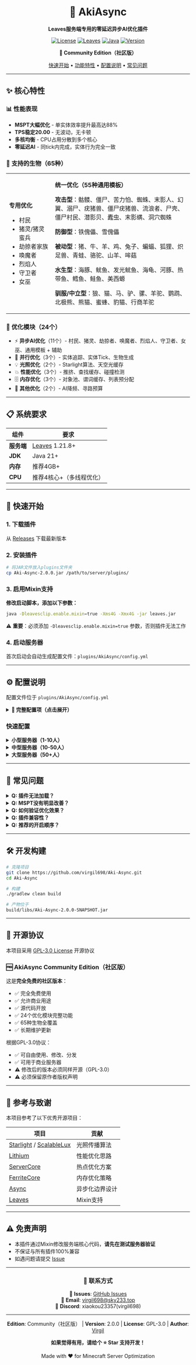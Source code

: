 <div align="center">

# 🚀 AkiAsync

**Leaves服务端专用的零延迟异步AI优化插件**

[![License](https://img.shields.io/badge/License-GPL--3.0-blue.svg)](LICENSE)
[![Leaves](https://img.shields.io/badge/Leaves-1.21.8+-green.svg)](https://github.com/LeavesMC/Leaves)
[![Java](https://img.shields.io/badge/Java-21+-orange.svg)](https://www.oracle.com/java/)
[![Version](https://img.shields.io/badge/version-2.0.0--Community-orange.svg)](https://github.com/virgil698/Aki-Async/releases)

**🎉 Community Edition（社区版）**

[快速开始](#-快速开始) • [功能特性](#-功能特性) • [配置说明](#️-配置说明) • [常见问题](#-常见问题)

</div>

---

## ✨ 核心特性

### 📊 **性能表现**

- **MSPT大幅优化** - 单实体效率提升最高达88%
- **TPS稳定20.00** - 无波动，无卡顿
- **多核均衡** - CPU占用分散到多个核心
- **零延迟AI** - 同tick内完成，实体行为完全一致

### 🎯 **支持的生物（65种）**

<table>
<tr>
<td width="25%">

**专用优化**
- 村民
- 猪灵/猪灵蛮兵
- 劫掠者家族
- 唤魔者
- 烈焰人
- 守卫者
- 女巫

</td>
<td width="75%">

**统一优化（55种通用模板）**

**攻击型**：骷髅、僵尸、苦力怕、蜘蛛、末影人、幻翼、溺尸、疣猪兽、僵尸疣猪兽、流浪者、尸壳、僵尸村民、潜影贝、蠹虫、末影螨、洞穴蜘蛛

**防御型**：铁傀儡、雪傀儡

**被动型**：猪、牛、羊、鸡、兔子、蝙蝠、狐狸、炽足兽、青蛙、骆驼、山羊、哞菇

**水生型**：海豚、鱿鱼、发光鱿鱼、海龟、河豚、热带鱼、鳕鱼、鲑鱼、美西螈

**驯服/中立型**：狼、猫、马、驴、骡、羊驼、鹦鹉、北极熊、熊猫、蜜蜂、豹猫、行商羊驼

</td>
</tr>
</table>

### 🔧 **优化模块（24个）**

- ⚡ **异步AI优化**（11个）- 村民、猪灵、劫掠者、唤魔者、烈焰人、守卫者、女巫、通用模板 + 辅助
- 🎯 **并行优化**（3个）- 实体追踪、实体Tick、生物生成
- 💡 **光照优化**（2个）- Starlight算法、天空光缓存
- 💥 **性能优化**（3个）- 推挤、查找缓存、碰撞检测
- 🗄️ **内存优化**（3个）- 对象池、谓词缓存、列表预分配
- 🔧 **其他优化**（2个）- AI降频、寻路预算

---

## 📋 系统要求

| 组件 | 要求 |
|------|------|
| **服务端** | [Leaves](https://github.com/LeavesMC/Leaves) 1.21.8+ |
| **JDK** | Java 21+ |
| **内存** | 推荐4GB+ |
| **CPU** | 推荐4核心+（多线程优化）|

---

## 🚀 快速开始

### 1. 下载插件

从 [Releases](https://github.com/virgil698/Aki-Async/releases) 下载最新版本

### 2. 安装插件

```bash
# 将JAR文件放入plugins文件夹
cp Aki-Async-2.0.0.jar /path/to/server/plugins/
```

### 3. 启用Mixin支持

**修改启动脚本，添加以下参数：**

```bash
java -Dleavesclip.enable.mixin=true -Xms4G -Xmx4G -jar leaves.jar
```

⚠️ **重要**：必须添加 `-Dleavesclip.enable.mixin=true` 参数，否则插件无法工作

### 4. 启动服务器

首次启动会自动生成配置文件：`plugins/AkiAsync/config.yml`

---

## ⚙️ 配置说明

配置文件位于 `plugins/AkiAsync/config.yml`

<details>
<summary><b>📖 完整配置项（点击展开）</b></summary>

```yaml
# 异步实体追踪器
entity-tracker:
  enabled: true
  thread-pool-size: 4          # 线程池大小
  update-interval-ticks: 1     # 更新间隔
  max-queue-size: 1000         # 最大队列
  batch-size: 50               # 批量大小

# 异步生物生成
mob-spawning:
  enabled: true
  spawner-optimization: true   # 刷怪笼优化

# 实体密度控制
density:
  max-per-chunk: 80           # 单区块最大实体数

# 寻路预算
pathfinding:
  tick-budget: 0              # 每tick预算（0=禁用）

# AI降频
brain:
  throttle: true
  throttle-interval: 10       # 降频间隔（tick）

# ========== 零延迟异步AI ==========
async-ai:
  timeout-microseconds: 100   # 全局超时（微秒）
  mode: simple                # 执行模式
  
  # 村民优化
  villager-optimization:
    enabled: false            # 默认关闭
    use-poi-snapshot: true
  
  # 猪灵优化
  piglin-optimization:
    enabled: false
    use-poi-snapshot: false
    look-distance: 16
    barter-distance: 16
  
  # 劫掠者家族优化
  pillager-family-optimization:
    enabled: false
    use-poi-snapshot: false
  
  # 唤魔者优化
  evoker-optimization:
    enabled: false
  
  # 烈焰人优化
  blaze-optimization:
    enabled: false
  
  # 守卫者优化（含远古守卫者）
  guardian-optimization:
    enabled: false
  
  # 女巫优化
  witch-optimization:
    enabled: false
  
  # 通用AI优化（55种生物）
  universal-ai-optimization:
    enabled: false
    entities:                 # 实体列表（见config.yml）
      - "minecraft:skeleton"
      - "minecraft:zombie"
      - "minecraft:pig"
      # ... 共55种
    tick-interval: 3
    timeout-us: 100
    control-goal: true
    batch-size: 8

# 并行实体Tick
entity-tick-parallel:
  enabled: true
  threads: 6                  # 线程数
  min-entities: 50           # 最小实体阈值
  batch-size: 8              # 批量大小

# 性能优化套件
servercore-optimizations:
  push-optimization:
    enabled: true
    interval: 2
  entity-lookup-cache:
    enabled: true
    duration-ms: 50
  collision-optimization:
    enabled: true
    min-movement: 0.001

# 内存优化套件
memory-optimizations:
  predicate-cache:
    enabled: true
  blockpos-pool:
    enabled: true
  list-prealloc:
    enabled: true
    default-capacity: 32

# 光照优化套件
lighting-optimizations:
  async-lighting:
    enabled: true
    thread-pool-size: 2
    batch-threshold: 16
  propagation-queue:
    use-layered-queue: true
    max-propagation-distance: 15
  skylight-cache:
    enabled: true
    cache-duration-ms: 100
  advanced:
    enable-deduplication: true
    dynamic-batch-adjustment: true

# 性能监控
performance:
  debug-logging: false
  enable-metrics: true
```

</details>

### 快速配置

<details>
<summary><b>小型服务器（1-10人）</b></summary>

```yaml
entity-tick-parallel:
  threads: 4

async-ai:
  villager-optimization:
    enabled: true  # 推荐开启
```

</details>

<details>
<summary><b>中型服务器（10-50人）</b></summary>

```yaml
entity-tick-parallel:
  threads: 6-8

async-ai:
  villager-optimization:
    enabled: true
  piglin-optimization:
    enabled: true
  universal-ai-optimization:
    enabled: true  # 开启通用优化
```

</details>

<details>
<summary><b>大型服务器（50+人）</b></summary>

```yaml
entity-tick-parallel:
  threads: 8-12
  batch-size: 16

async-ai:
  villager-optimization:
    enabled: true
  piglin-optimization:
    enabled: true
  pillager-family-optimization:
    enabled: true
  evoker-optimization:
    enabled: true
  blaze-optimization:
    enabled: true
  guardian-optimization:
    enabled: true
  universal-ai-optimization:
    enabled: true  # 全部开启
```

</details>

---

## 🔧 常见问题

<details>
<summary><b>Q: 插件无法加载？</b></summary>

检查启动参数是否包含 `-Dleavesclip.enable.mixin=true`

</details>

<details>
<summary><b>Q: MSPT没有明显改善？</b></summary>

1. 确认实体数量 > 50（少于50不会启用并行优化）
2. 逐步开启异步AI优化（从村民开始）
3. 使用Spark查看详细性能

</details>

<details>
<summary><b>Q: 如何验证优化效果？</b></summary>

使用 [Spark](https://spark.lucko.me/) 性能分析工具：
```
/spark profiler start --timeout 5m
# 等待5分钟
/spark profiler stop
```

观察MSPT变化和CompletableFuture占比

</details>

<details>
<summary><b>Q: 插件兼容性？</b></summary>

✅ 与大部分插件兼容  
⚠️ 可能与其他Mixin插件冲突（如ISeeYou）  
📧 遇到冲突请提交Issue

</details>

<details>
<summary><b>Q: 推荐的开启顺序？</b></summary>

建议逐步开启，观察效果：
1. 先开启 `entity-tick-parallel`（并行实体Tick）
2. 再开启 `villager-optimization`（村民优化）
3. 最后开启 `universal-ai-optimization`（通用优化）

每次开启后运行一段时间，确认无问题再开启下一个。

</details>

---

## 🛠️ 开发构建

```bash
# 克隆项目
git clone https://github.com/virgil698/Aki-Async.git
cd Aki-Async

# 构建
./gradlew clean build

# 产物位于
build/libs/Aki-Async-2.0.0-SNAPSHOT.jar
```

---

## 📄 开源协议

本项目采用 [GPL-3.0 License](LICENSE) 开源协议

### 🆓 AkiAsync Community Edition（社区版）

这是**完全免费的社区版本**：
- ✅ 完全免费使用
- ✅ 允许商业用途
- ✅ 源代码开放
- ✅ 24个优化模块完整功能
- ✅ 65种生物全覆盖
- ✅ 长期维护更新

根据GPL-3.0协议：
- ✅ 可自由使用、修改、分发
- ✅ 可用于商业服务器
- ⚠️ 修改后的版本必须同样开源（GPL-3.0）
- ⚠️ 必须保留原作者版权声明

---

## 🤝 参考与致谢

本项目参考了以下优秀开源项目：

| 项目 | 贡献 |
|------|------|
| [Starlight](https://github.com/PaperMC/Starlight) / [ScalableLux](https://github.com/RelativityMC/ScalableLux) | 光照传播算法 |
| [Lithium](https://github.com/CaffeineMC/lithium) | 性能优化思路 |
| [ServerCore](https://github.com/Wesley1808/ServerCore) | 热点优化方案 |
| [FerriteCore](https://github.com/malte0811/FerriteCore) | 内存优化策略 |
| [Async](https://github.com/AxalotLDev/Async) | 异步化边界设计 |
| [Leaves](https://github.com/LeavesMC/Leaves) | Mixin支持 |

---

## ⚠️ 免责声明

- 本插件通过Mixin修改服务端核心代码，**请先在测试服务器验证**
- 不保证与所有插件100%兼容
- 如遇问题请提交 [Issue](https://github.com/virgil698/Aki-Async/issues)

---

<div align="center">

### 📮 联系方式

💬 **Issues**: [GitHub Issues](https://github.com/virgil698/Aki-Async/issues)  
📧 **Email**: virgil698@sky233.top  
💬 **Discord**: xiaokou23357(virgil698)

---

**Edition**: Community（社区版） | **Version**: 2.0.0 | **License**: GPL-3.0 | **Author**: [Virgil](https://github.com/virgil698)

**如果觉得有用，请给个 ⭐ Star 支持开发！**

Made with ❤️ for Minecraft Server Optimization

</div>
